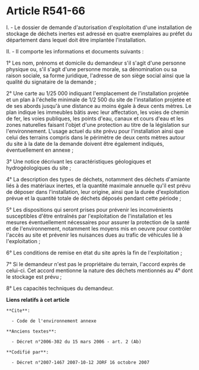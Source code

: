 # Article R541-66

I. - Le dossier de demande d'autorisation d'exploitation d'une installation de stockage de déchets inertes est adressé en
quatre exemplaires au préfet du département dans lequel doit être implantée l'installation.

II. - Il comporte les informations et documents suivants :

1° Les nom, prénoms et domicile du demandeur s'il s'agit d'une personne physique ou, s'il s'agit d'une personne morale, sa
dénomination ou sa raison sociale, sa forme juridique, l'adresse de son siège social ainsi que la qualité du signataire de la
demande ;

2° Une carte au 1/25 000 indiquant l'emplacement de l'installation projetée et un plan à l'échelle minimale de 1/2 500 du
site de l'installation projetée et de ses abords jusqu'à une distance au moins égale à deux cents mètres. Le plan indique les
immeubles bâtis avec leur affectation, les voies de chemin de fer, les voies publiques, les points d'eau, canaux et cours
d'eau et les zones naturelles faisant l'objet d'une protection au titre de la législation sur l'environnement. L'usage actuel
du site prévu pour l'installation ainsi que celui des terrains compris dans le périmètre de deux cents mètres autour du site
à la date de la demande doivent être également indiqués, éventuellement en annexe  ;

3° Une notice décrivant les caractéristiques géologiques et hydrogéologiques du site ;

4° La description des types de déchets, notamment des déchets d'amiante liés à des matériaux inertes, et la quantité maximale
annuelle qu'il est prévu de déposer dans l'installation, leur origine, ainsi que la durée d'exploitation prévue et la
quantité totale de déchets déposés pendant cette période ;

5° Les dispositions qui seront prises pour prévenir les inconvénients susceptibles d'être entraînés par l'exploitation de
l'installation et les mesures éventuellement nécessaires pour assurer la protection de la santé et de l'environnement,
notamment les moyens mis en oeuvre pour contrôler l'accès au site et prévenir les nuisances dues au trafic de véhicules lié à
l'exploitation ;

6° Les conditions de remise en état du site après la fin de l'exploitation ;

7° Si le demandeur n'est pas le propriétaire du terrain, l'accord exprès de celui-ci. Cet accord mentionne la nature des
déchets mentionnés au 4° dont le stockage est prévu ;

8° Les capacités techniques du demandeur.

**Liens relatifs à cet article**

	**Cite**:

	  - Code de l'environnement annexe

	**Anciens textes**:

	  - Décret n°2006-302 du 15 mars 2006 - art. 2 (Ab)

	**Codifié par**:

	  - Décret n°2007-1467 2007-10-12 JORF 16 octobre 2007
